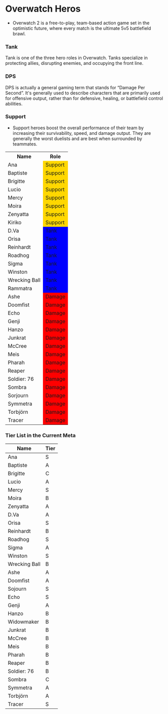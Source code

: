 # Overwatch Heros
- Overwatch 2 is a free-to-play, team-based action game set in the optimistic future, where every match is the ultimate 5v5 battlefield brawl.

### Tank
Tank is one of the three hero roles in Overwatch. Tanks specialize in protecting allies, disrupting enemies, and occupying the front line.

### DPS 
DPS is actually a general gaming term that stands for “Damage Per Second”. It's generally used to describe characters that are primarily used for offensive output, rather than for defensive, healing, or battlefield control abilities.

### Support
- Support heroes boost the overall performance of their team by increasing their survivability, speed, and damage output. They are generally the worst duelists and are best when surrounded by teammates.
         
 <table>
  <tr>
    <th>Name</th>
    <th>Role</th>
  </tr>
  <tr>
    <td>Ana</td>
    <td style="background-color: #ffd700;">Support</td>
  </tr>
  <tr>
    <td>Baptiste</td>
    <td style="background-color: #ffd700;">Support</td>
  </tr>
  <tr>
    <td>Brigitte</td>
    <td style="background-color: #ffd700;">Support</td>
  </tr>
  <tr>
    <td>Lucio</td>
    <td style="background-color: #ffd700;">Support</td>
  </tr>
  <tr>
    <td>Mercy</td>
    <td style="background-color: #ffd700;">Support</td>
  </tr>
  <tr>
    <td>Moira</td>
    <td style="background-color: #ffd700;">Support</td>
  </tr>
  <tr>
    <td>Zenyatta</td>
    <td style="background-color: #ffd700;">Support</td>
  </tr>
  <tr>
    <td>Kiriko</td>
    <td style="background-color: #ffd700;">Support</td>
  </tr>
  <tr>
    <td>D.Va</td>
    <td style="background-color: #0000ff;">Tank</td>
  </tr>
  <tr>
    <td>Orisa</td>
    <td style="background-color: #0000ff;">Tank</td>
  </tr>
  <tr>
    <td>Reinhardt</td>
    <td style="background-color: #0000ff;">Tank</td>
  </tr>
  <tr>
    <td>Roadhog</td>
    <td style="background-color: #0000ff;">Tank</td>
  </tr>
  <tr>
    <td>Sigma</td>
    <td style="background-color: #0000ff;">Tank</td>
  </tr>
  <tr>
    <td>Winston</td>
    <td style="background-color: #0000ff;">Tank</td>
  </tr>
  <tr>
    <td>Wrecking Ball</td>
    <td style="background-color: #0000ff;">Tank</td>
  </tr>
  <tr>
    <td>Rammatra</td>
    <td style="background-color: #0000ff;">Tank</td>
  </tr>
  <tr>
    <td>Ashe</td>
    <td style="background-color: #ff0000;">Damage</td>
  </tr>
  <tr>
    <td>Doomfist</td>
    <td style="background-color: #ff0000;">Damage</td>
  </tr>
  <tr>
    <td>Echo</td>
    <td style="background-color: #ff0000;">Damage</td>
  </tr>
  <tr>
    <td>Genji</td>
    <td style="background-color: #ff0000;">Damage</td>
  </tr>
  <tr>
    <td>Hanzo</td>
    <td style="background-color: #ff0000;">Damage</td>
  </tr>
  <tr>
    <td>Junkrat</td>
    <td style="background-color: #ff0000;">Damage</td>
  </tr>
  <tr>
    <td>McCree</td>
    <td style="background-color: #ff0000;">Damage</td>
  </tr>
  <tr>
    <td>Meis</td>
    <td style="background-color: #ff0000;">Damage</td>
  </tr>
  <tr>
    <td>Pharah</td>
    <td style="background-color: #ff0000;">Damage</td>
  </tr>
  <tr>
    <td>Reaper</td>
    <td style="background-color: #ff0000;">Damage</td>
  </tr>
  <tr>
    <td>Soldier: 76</td>
    <td style="background-color: #ff0000;">Damage</td>
  </tr>
  <tr>
    <td>Sombra</td>
    <td style="background-color: #ff0000;">Damage</td>
  </tr>
  <tr>
    <td>Sorjourn</td>
    <td style="background-color: #ff0000;">Damage</td>
  </tr>
  <tr>
    <td>Symmetra</td>
    <td style="background-color: #ff0000;">Damage</td>
  </tr>
  <tr>
    <td>Torbjörn</td>
    <td style="background-color: #ff0000;">Damage</td>
  </tr>
  <tr>
    <td>Tracer</td>
    <td style="background-color: #ff0000;">Damage</td>
  </tr>
</table>






### Tier List in the Current Meta

 Name          | Tier            
 ------------- | --------------- 
 Ana           | S               
 Baptiste      | A               
 Brigitte      | C               
 Lucio         | A               
 Mercy         | S               
 Moira         | B               
 Zenyatta      | A               
 D.Va          | A               
 Orisa         | S               
 Reinhardt     | B               
 Roadhog       | S               
 Sigma         | A               
 Winston       | S               
 Wrecking Ball | B               
 Ashe          | A               
 Doomfist      | A               
 Sojourn       | S               
 Echo          | S               
 Genji         | A               
 Hanzo         | B               
 Widowmaker    | B               
 Junkrat       | B               
 McCree        | B               
 Meis          | B               
 Pharah        | B               
 Reaper        | B               
 Soldier: 76   | B               
 Sombra        | C               
 Symmetra      | A               
 Torbjörn      | A               
 Tracer        | S               
